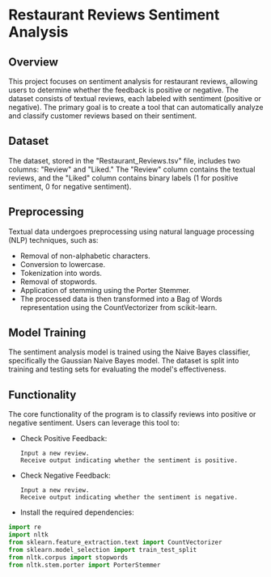 # Restaurant Reviews Sentiment Analysis

## Overview

This project focuses on sentiment analysis for restaurant reviews, allowing users to determine whether the feedback is positive or negative. The dataset consists of textual reviews, each labeled with sentiment (positive or negative). The primary goal is to create a tool that can automatically analyze and classify customer reviews based on their sentiment.

## Dataset

The dataset, stored in the "Restaurant_Reviews.tsv" file, includes two columns: "Review" and "Liked." The "Review" column contains the textual reviews, and the "Liked" column contains binary labels (1 for positive sentiment, 0 for negative sentiment).

## Preprocessing

Textual data undergoes preprocessing using natural language processing (NLP) techniques, such as:

- Removal of non-alphabetic characters.
- Conversion to lowercase.
- Tokenization into words.
- Removal of stopwords.
- Application of stemming using the Porter Stemmer.
- The processed data is then transformed into a Bag of Words representation using the CountVectorizer from scikit-learn.

## Model Training

The sentiment analysis model is trained using the Naive Bayes classifier, specifically the Gaussian Naive Bayes model. The dataset is split into training and testing sets for evaluating the model's effectiveness.


## Functionality

The core functionality of the program is to classify reviews into positive or negative sentiment. Users can leverage this tool to:

- Check Positive Feedback:

      Input a new review.
      Receive output indicating whether the sentiment is positive.

- Check Negative Feedback:

      Input a new review.
      Receive output indicating whether the sentiment is negative.

- Install the required dependencies:

```python
import re
import nltk
from sklearn.feature_extraction.text import CountVectorizer
from sklearn.model_selection import train_test_split
from nltk.corpus import stopwords
from nltk.stem.porter import PorterStemmer
